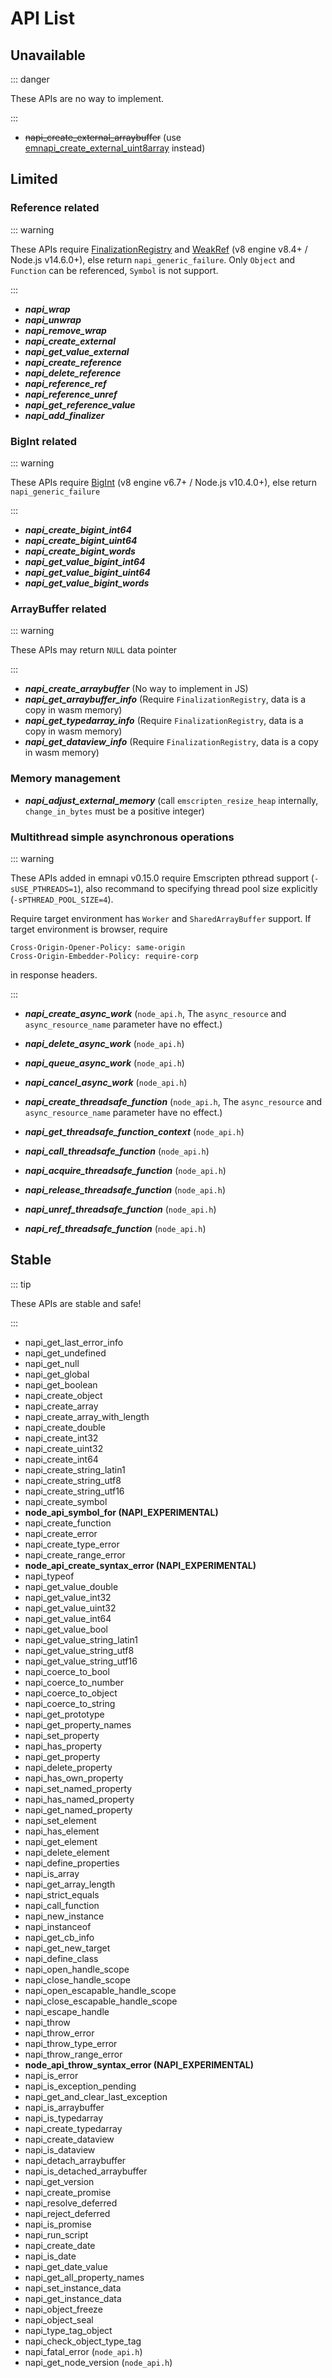 # API List

## Unavailable

::: danger

These APIs are no way to implement.

:::

- ~~napi_create_external_arraybuffer~~ (use [emnapi_create_external_uint8array][] instead)

## Limited

### Reference related

::: warning

These APIs require [FinalizationRegistry](https://www.caniuse.com/?search=FinalizationRegistry) and [WeakRef](https://www.caniuse.com/?search=WeakRef) (v8 engine v8.4+ / Node.js v14.6.0+), else return `napi_generic_failure`. Only `Object` and  `Function` can be referenced, `Symbol` is not support.

:::

- ***napi_wrap***
- ***napi_unwrap***
- ***napi_remove_wrap***
- ***napi_create_external***
- ***napi_get_value_external***
- ***napi_create_reference***
- ***napi_delete_reference***
- ***napi_reference_ref***
- ***napi_reference_unref***
- ***napi_get_reference_value***
- ***napi_add_finalizer***

### BigInt related

::: warning

These APIs require [BigInt](https://www.caniuse.com/?search=BigInt) (v8 engine v6.7+ / Node.js v10.4.0+), else return `napi_generic_failure`

:::

- ***napi_create_bigint_int64***
- ***napi_create_bigint_uint64***
- ***napi_create_bigint_words***
- ***napi_get_value_bigint_int64***
- ***napi_get_value_bigint_uint64***
- ***napi_get_value_bigint_words***

### ArrayBuffer related

::: warning

These APIs may return `NULL` data pointer

:::

- ***napi_create_arraybuffer*** (No way to implement in JS)
- ***napi_get_arraybuffer_info*** (Require `FinalizationRegistry`, data is a copy in wasm memory)
- ***napi_get_typedarray_info*** (Require `FinalizationRegistry`, data is a copy in wasm memory)
- ***napi_get_dataview_info*** (Require `FinalizationRegistry`, data is a copy in wasm memory)

### Memory management

- ***napi_adjust_external_memory*** (call `emscripten_resize_heap` internally, `change_in_bytes` must be a positive integer)

### Multithread simple asynchronous operations

::: warning

These APIs added in emnapi v0.15.0 require Emscripten pthread support (`-sUSE_PTHREADS=1`), also recommand to specifying thread pool size explicitly (`-sPTHREAD_POOL_SIZE=4`).

Require target environment has `Worker` and `SharedArrayBuffer` support. If target environment is browser, require

```
Cross-Origin-Opener-Policy: same-origin
Cross-Origin-Embedder-Policy: require-corp
```

in response headers.

:::

- ***napi_create_async_work*** (`node_api.h`, The `async_resource` and `async_resource_name` parameter have no effect.)
- ***napi_delete_async_work*** (`node_api.h`)
- ***napi_queue_async_work*** (`node_api.h`)
- ***napi_cancel_async_work*** (`node_api.h`)

- ***napi_create_threadsafe_function*** (`node_api.h`, The `async_resource` and `async_resource_name` parameter have no effect.)
- ***napi_get_threadsafe_function_context*** (`node_api.h`)
- ***napi_call_threadsafe_function*** (`node_api.h`)
- ***napi_acquire_threadsafe_function*** (`node_api.h`)
- ***napi_release_threadsafe_function*** (`node_api.h`)
- ***napi_unref_threadsafe_function*** (`node_api.h`)
- ***napi_ref_threadsafe_function*** (`node_api.h`)

## Stable

::: tip

These APIs are stable and safe!

:::

- napi_get_last_error_info
- napi_get_undefined
- napi_get_null
- napi_get_global
- napi_get_boolean
- napi_create_object
- napi_create_array
- napi_create_array_with_length
- napi_create_double
- napi_create_int32
- napi_create_uint32
- napi_create_int64
- napi_create_string_latin1
- napi_create_string_utf8
- napi_create_string_utf16
- napi_create_symbol
- **node_api_symbol_for (NAPI_EXPERIMENTAL)**
- napi_create_function
- napi_create_error
- napi_create_type_error
- napi_create_range_error
- **node_api_create_syntax_error (NAPI_EXPERIMENTAL)**
- napi_typeof
- napi_get_value_double
- napi_get_value_int32
- napi_get_value_uint32
- napi_get_value_int64
- napi_get_value_bool
- napi_get_value_string_latin1
- napi_get_value_string_utf8
- napi_get_value_string_utf16
- napi_coerce_to_bool
- napi_coerce_to_number
- napi_coerce_to_object
- napi_coerce_to_string
- napi_get_prototype
- napi_get_property_names
- napi_set_property
- napi_has_property
- napi_get_property
- napi_delete_property
- napi_has_own_property
- napi_set_named_property
- napi_has_named_property
- napi_get_named_property
- napi_set_element
- napi_has_element
- napi_get_element
- napi_delete_element
- napi_define_properties
- napi_is_array
- napi_get_array_length
- napi_strict_equals
- napi_call_function
- napi_new_instance
- napi_instanceof
- napi_get_cb_info
- napi_get_new_target
- napi_define_class
- napi_open_handle_scope
- napi_close_handle_scope
- napi_open_escapable_handle_scope
- napi_close_escapable_handle_scope
- napi_escape_handle
- napi_throw
- napi_throw_error
- napi_throw_type_error
- napi_throw_range_error
- **node_api_throw_syntax_error (NAPI_EXPERIMENTAL)**
- napi_is_error
- napi_is_exception_pending
- napi_get_and_clear_last_exception
- napi_is_arraybuffer
- napi_is_typedarray
- napi_create_typedarray
- napi_create_dataview
- napi_is_dataview
- napi_detach_arraybuffer
- napi_is_detached_arraybuffer
- napi_get_version
- napi_create_promise
- napi_resolve_deferred
- napi_reject_deferred
- napi_is_promise
- napi_run_script
- napi_create_date
- napi_is_date
- napi_get_date_value
- napi_get_all_property_names
- napi_set_instance_data
- napi_get_instance_data
- napi_object_freeze
- napi_object_seal
- napi_type_tag_object
- napi_check_object_type_tag
- napi_fatal_error (`node_api.h`)
- napi_get_node_version (`node_api.h`)

[emnapi_create_external_uint8array]: /reference/additional.html#emnapi-create-external-uint8array
